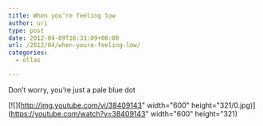 ```yaml
---
title: When you’re feeling low
author: uri
type: post
date: 2012-04-09T16:33:09+00:00
url: /2012/04/when-youre-feeling-low/
categories:
  - ollas

---
```

Don&#8217;t worry, you&#8217;re just a pale blue dot

[![](http://img.youtube.com/vi/38409143" width="600" height="321/0.jpg)](https://youtube.com/watch?v=38409143" width="600" height="321) 